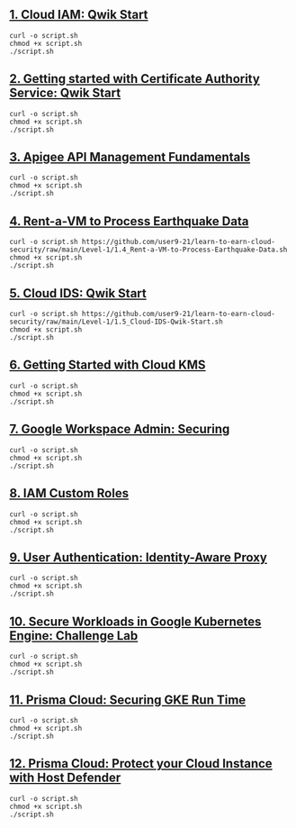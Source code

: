 ## [1. Cloud IAM: Qwik Start](https://www.cloudskillsboost.google/games/2265/labs/12925)
```
curl -o script.sh
chmod +x script.sh
./script.sh

```

## [2. Getting started with Certificate Authority Service: Qwik Start](https://www.cloudskillsboost.google/games/2265/labs/12926)
```
curl -o script.sh
chmod +x script.sh
./script.sh

```

## [3. Apigee API Management Fundamentals](https://www.cloudskillsboost.google/games/2265/labs/12927)
```
curl -o script.sh
chmod +x script.sh
./script.sh

```

## [4. Rent-a-VM to Process Earthquake Data](https://www.cloudskillsboost.google/games/2265/labs/12928)
```
curl -o script.sh https://github.com/user9-21/learn-to-earn-cloud-security/raw/main/Level-1/1.4_Rent-a-VM-to-Process-Earthquake-Data.sh
chmod +x script.sh
./script.sh

```

## [5. Cloud IDS: Qwik Start](https://www.cloudskillsboost.google/games/2265/labs/12929)
```
curl -o script.sh https://github.com/user9-21/learn-to-earn-cloud-security/raw/main/Level-1/1.5_Cloud-IDS-Qwik-Start.sh
chmod +x script.sh
./script.sh

```

## [6. Getting Started with Cloud KMS](https://www.cloudskillsboost.google/games/2265/labs/12930)
```
curl -o script.sh
chmod +x script.sh
./script.sh

```

## [7. Google Workspace Admin: Securing](https://www.cloudskillsboost.google/games/2265/labs/12931)
```
curl -o script.sh
chmod +x script.sh
./script.sh

```

## [8. IAM Custom Roles](https://www.cloudskillsboost.google/games/2265/labs/12932)
```
curl -o script.sh
chmod +x script.sh
./script.sh

```

## [9. User Authentication: Identity-Aware Proxy](https://www.cloudskillsboost.google/games/2265/labs/12933)
```
curl -o script.sh
chmod +x script.sh
./script.sh

```

## [10. Secure Workloads in Google Kubernetes Engine: Challenge Lab](https://www.cloudskillsboost.google/games/2265/labs/12934)
```
curl -o script.sh
chmod +x script.sh
./script.sh

```

## [11. Prisma Cloud: Securing GKE Run Time](https://www.cloudskillsboost.google/games/2265/labs/12935)
```
curl -o script.sh
chmod +x script.sh
./script.sh

```

## [12. Prisma Cloud: Protect your Cloud Instance with Host Defender](https://www.cloudskillsboost.google/games/2265/labs/12936)
```
curl -o script.sh
chmod +x script.sh
./script.sh

```

